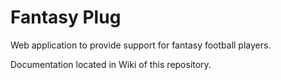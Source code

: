 # Fantasy Plug
Web application to provide support for fantasy football players.

Documentation located in Wiki of this repository.
